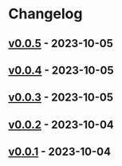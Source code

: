 # Changelog

## [v0.0.5](https://github.com/orangekame3/paclear/compare/v0.0.4...v0.0.5) - 2023-10-05

## [v0.0.4](https://github.com/orangekame3/paclear/compare/v0.0.3...v0.0.4) - 2023-10-05

## [v0.0.3](https://github.com/orangekame3/paclear/compare/v0.0.2...v0.0.3) - 2023-10-05

## [v0.0.2](https://github.com/orangekame3/paclear/compare/v0.0.1...v0.0.2) - 2023-10-04

## [v0.0.1](https://github.com/orangekame3/paclear/commits/v0.0.1) - 2023-10-04
